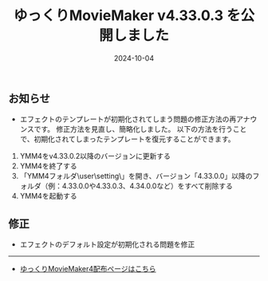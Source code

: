 ﻿---
title: ゆっくりMovieMaker v4.33.0.3 を公開しました
date: 2024-10-04
tags: [YMM4,お知らせ]
---
## お知らせ
- エフェクトのテンプレートが初期化されてしまう問題の修正方法の再アナウンスです。
  修正方法を見直し、簡略化しました。
  以下の方法を行うことで、初期化されてしまったテンプレートを復元することができます。

1. YMM4をv4.33.0.2以降のバージョンに更新する
2. YMM4を終了する
3. 「YMM4フォルダ\user\setting\」を開き、バージョン「4.33.0.0」以降のフォルダ（例：4.33.0.0や4.33.0.3、4.34.0.0など）をすべて削除する
4. YMM4を起動する

## 修正
- エフェクトのデフォルト設定が初期化される問題を修正

---

- [ゆっくりMovieMaker4配布ページはこちら](../index.md)